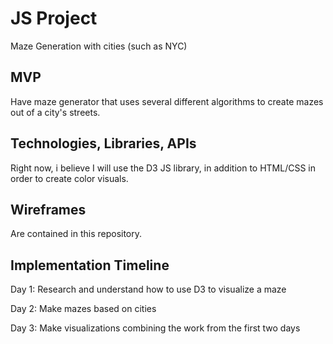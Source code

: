# JS Project

Maze Generation with cities (such as NYC)

## MVP

Have maze generator that uses several different algorithms to create mazes out of a city's streets.

## Technologies, Libraries, APIs

Right now, i believe I will use the D3 JS library, in addition to HTML/CSS in order to create color visuals.

## Wireframes

Are contained in this repository.

## Implementation Timeline

Day 1: Research and understand how to use D3 to visualize a maze

Day 2: Make mazes based on cities

Day 3: Make visualizations combining the work from the first two days
